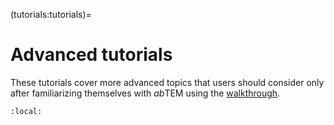 (tutorials:tutorials)=

# Advanced tutorials

These tutorials cover more advanced topics that users should consider only after familiarizing themselves with *ab*TEM
using the [walkthrough](../walkthrough/walkthrough.md).

```{contents}
:local:
```